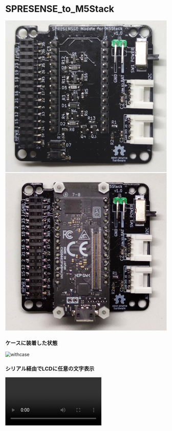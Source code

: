 # SPRESENSE_to_M5Stack
![topview](image/top.jpg "topview")
![withSPR](image/top_w_spr.jpg "top_w_spr")

### ケースに装着した状態
![withcase](image/IMG_20200529_192441.jpg "withcase")

### シリアル経由でLCDに任意の文字表示
![M5LCD](image/VID_20200502_140728.mp4 "M5LCD")
